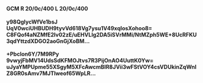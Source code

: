 #### GCM R 20/0c/400 L 20/0c/400
**y98QglycWfVe1bsJ**<br/>**UqV0wciUHBUDH9tyvVd618Vg7ysu1V49xqIosXohoo8=**<br/>**C8FQof4aNZMfE2lv02zE/uEHVLlg2DA5iSVrMMi/NtMZph5WE+8UcRFKU3qdYttzdXDGO2aoGnGjXoBM...**<br/><br/>
**+Pbclon6Y/7M9RPy**<br/>**9vwyjFbMV14UdsSdKFMOJtvs7R3PijOnAO4UuttK0Yw=**<br/>**uJyaYMPUpme55XSgyM5XFcAwcmBIR8JVii3wFStVOY4csVDUkinZqWnlZ8GR0sAmv7MJTlweof65WpLR...**